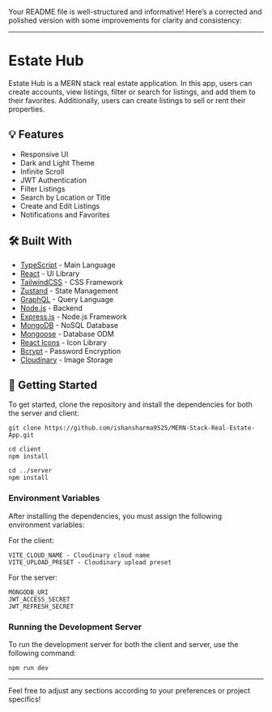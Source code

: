 Your README file is well-structured and informative! Here’s a corrected and polished version with some improvements for clarity and consistency:

---

# Estate Hub

Estate Hub is a MERN stack real estate application. In this app, users can create accounts, view listings, filter or search for listings, and add them to their favorites. Additionally, users can create listings to sell or rent their properties.



## :bulb: Features

- Responsive UI
- Dark and Light Theme
- Infinite Scroll
- JWT Authentication
- Filter Listings
- Search by Location or Title
- Create and Edit Listings
- Notifications and Favorites

## :hammer_and_wrench: Built With

- [TypeScript](https://www.typescriptlang.org/) - Main Language
- [React](https://reactjs.org/) - UI Library
- [TailwindCSS](https://tailwindcss.com/) - CSS Framework
- [Zustand](https://zustand-demo.pmnd.rs/) - State Management
- [GraphQL](https://graphql.org/) - Query Language
- [Node.js](https://nodejs.org/en) - Backend
- [Express.js](https://expressjs.com/) - Node.js Framework
- [MongoDB](https://www.mongodb.com/) - NoSQL Database
- [Mongoose](https://mongoosejs.com/) - Database ODM
- [React Icons](https://react-icons.github.io/react-icons/) - Icon Library
- [Bcrypt](https://www.npmjs.com/package/bcryptjs) - Password Encryption
- [Cloudinary](https://www.cloudinary.com/) - Image Storage



## :triangular_flag_on_post: Getting Started

To get started, clone the repository and install the dependencies for both the server and client:

```shell
git clone https://github.com/ishansharma9525/MERN-Stack-Real-Estate-App.git

cd client
npm install

cd ../server
npm install
```

### Environment Variables

After installing the dependencies, you must assign the following environment variables:

For the client:

```shell
VITE_CLOUD_NAME - Cloudinary cloud name
VITE_UPLOAD_PRESET - Cloudinary upload preset
```

For the server:

```shell
MONGODB_URI
JWT_ACCESS_SECRET
JWT_REFRESH_SECRET
```

### Running the Development Server

To run the development server for both the client and server, use the following command:

```shell
npm run dev
```

---

Feel free to adjust any sections according to your preferences or project specifics!
